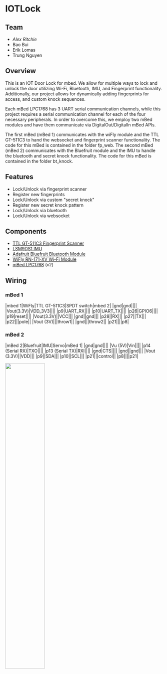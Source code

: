 # IOTLock

## Team
- *Alex Ritchie*
- Bao Bui
- Erik Lomas
- Trung Nguyen

## Overview 

This is an IOT Door Lock for mbed. We allow for multiple ways to lock and unlock the door utilizing Wi-Fi, Bluetooth, IMU, and Fingerprint functionality. Additionally, our project allows for dynamically adding fingerprints for access, and custom knock sequences.

Each mBed LPC1768 has 3 UART serial communication channels, while this project requires a serial communication channel for each of the four necessary peripherals. In order to overcome this, we employ two mBed modules and have them communicate via DigitalOut/DigitalIn mBed APIs.

The first mBed (mBed 1) communicates with the wiFly module and the TTL GT-511C3
to hand the websocket and fingerprint scanner functionality. The code for this
mBed is contained in the folder fp_web. The second mBed (mBed 2) communicates
with the Bluefruit module and the IMU to handle the bluetooth and secret knock
functionality. The code for this mBed is contained in the folder bt_knock. 

## Features 
- Lock/Unlock via fingerprint scanner
- Register new fingerprints
- Lock/Unlock via custom "secret knock"
- Register new secret knock pattern
- Lock/Unlock via bluetooth
- Lock/Unlock via websocket

## Components
- [TTL GT-511C3 Fingerprint Scanner](https://developer.mbed.org/users/beanmachine44/notebook/fingerprint-scanner1/) 
- [LSM9DS1 IMU](https://developer.mbed.org/components/LSM9DS1-IMU/)
- [Adafruit Bluefruit Bluetooth Module](https://developer.mbed.org/users/4180_1/notebook/adafruit-bluefruit-le-uart-friend---bluetooth-low-/) 
- [WiFly RN-171-XV Wi-Fi Module](https://developer.mbed.org/components/Roving-Networks-WiFly-RN-171-XV/)
- [mBed LPC1768](https://os.mbed.com/platforms/mbed-LPC1768/) (x2)

## Wiring
### mBed 1
|mbed 1|WiFly|TTL GT-511C3|SPDT switch|mbed 2|
|gnd|gnd||||
|Vout(3.3V)|VDD_3V3||||
|p9|UART_RX||||
|p10|UART_TX||||
|p26|GPIO6||||
|p19|reset||||
|Vout(3.3V)||VCC|||
|gnd||gnd|||
|p28||RX|||
|p27||TX|||
|p22|||pole||
|Vout (3V)|||throw1||
|gnd|||throw2||
|p21||||p8|

### mBed 2
|mBed 2|Bluefruit|IMU|Servo|mBed 1|
|gnd|gnd||||
|Vu (5V)|Vin||||
|p14 (Serial RX)|TXO||||
|p13 (Serial TX)|RXI||||
|gnd|CTS||||
|gnd||gnd|||
|Vout (3.3V)||VDD|||
|p9||SDA|||
|p10||SCL|||
|p21|||control||
|p8||||p21|

[<img src="https://img.youtube.com/vi/mMZ7KekosEs/maxresdefault.jpg" width="50%">](https://youtu.be/mMZ7KekosEs)
